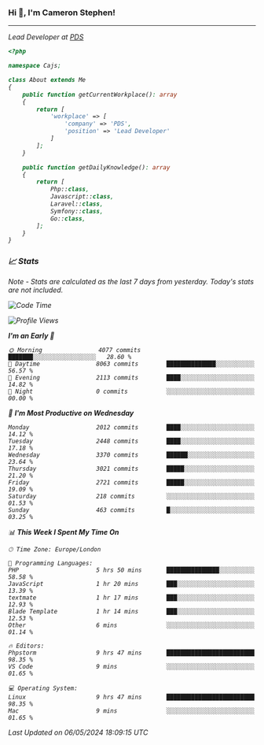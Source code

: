 ### Hi 👋, I'm Cameron Stephen!
<hr>
<p><em>Lead Developer at <a href="https://prindatasolutions.co.uk">PDS</a></p>


```php
<?php

namespace Cajs;

class About extends Me
{
    public function getCurrentWorkplace(): array
    {
        return [
            'workplace' => [
                'company' => 'PDS',
                'position' => 'Lead Developer'
            ]
        ];
    }

    public function getDailyKnowledge(): array
    {
        return [
            Php::class,
            Javascript::class,
            Laravel::class,
            Symfony::class,
            Go::class,
        ];
    }
}
```

### 📈 Stats
<p><em>Note - Stats are calculated as the last 7 days from yesterday. Today's stats are not included.</em></p>


<!--START_SECTION:waka-->
![Code Time](http://img.shields.io/badge/Code%20Time-3%2C803%20hrs%2023%20mins-blue)

![Profile Views](http://img.shields.io/badge/Profile%20Views-0-blue)

**I'm an Early 🐤** 

```text
🌞 Morning                4077 commits        ███████░░░░░░░░░░░░░░░░░░   28.60 % 
🌆 Daytime                8063 commits        ██████████████░░░░░░░░░░░   56.57 % 
🌃 Evening                2113 commits        ████░░░░░░░░░░░░░░░░░░░░░   14.82 % 
🌙 Night                  0 commits           ░░░░░░░░░░░░░░░░░░░░░░░░░   00.00 % 
```
📅 **I'm Most Productive on Wednesday** 

```text
Monday                   2012 commits        ████░░░░░░░░░░░░░░░░░░░░░   14.12 % 
Tuesday                  2448 commits        ████░░░░░░░░░░░░░░░░░░░░░   17.18 % 
Wednesday                3370 commits        ██████░░░░░░░░░░░░░░░░░░░   23.64 % 
Thursday                 3021 commits        █████░░░░░░░░░░░░░░░░░░░░   21.20 % 
Friday                   2721 commits        █████░░░░░░░░░░░░░░░░░░░░   19.09 % 
Saturday                 218 commits         ░░░░░░░░░░░░░░░░░░░░░░░░░   01.53 % 
Sunday                   463 commits         █░░░░░░░░░░░░░░░░░░░░░░░░   03.25 % 
```


📊 **This Week I Spent My Time On** 

```text
🕑︎ Time Zone: Europe/London

💬 Programming Languages: 
PHP                      5 hrs 50 mins       ███████████████░░░░░░░░░░   58.58 % 
JavaScript               1 hr 20 mins        ███░░░░░░░░░░░░░░░░░░░░░░   13.39 % 
textmate                 1 hr 17 mins        ███░░░░░░░░░░░░░░░░░░░░░░   12.93 % 
Blade Template           1 hr 14 mins        ███░░░░░░░░░░░░░░░░░░░░░░   12.53 % 
Other                    6 mins              ░░░░░░░░░░░░░░░░░░░░░░░░░   01.14 % 

🔥 Editors: 
Phpstorm                 9 hrs 47 mins       █████████████████████████   98.35 % 
VS Code                  9 mins              ░░░░░░░░░░░░░░░░░░░░░░░░░   01.65 % 

💻 Operating System: 
Linux                    9 hrs 47 mins       █████████████████████████   98.35 % 
Mac                      9 mins              ░░░░░░░░░░░░░░░░░░░░░░░░░   01.65 % 
```


 Last Updated on 06/05/2024 18:09:15 UTC
<!--END_SECTION:waka-->
